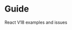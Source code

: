 # Guide

<!-- - 본 카테고리는 react v16 기반 새로로 도입된 함수형 컴포넌트의 hook에 대한 기본 및 회사에서 웹앱을 만드는 과정에서 맞닥드린 문제 및 해결 가이드를 담고 있습니다.

주로 다음과 같은 내용들이 포스팅 됩니다.

1. React v.16 주요 개념
2. 성능 최적화
3. React 프로젝트 세팅
4. 작업 중, 문제 및 해결점 -->
React V18 examples and issues